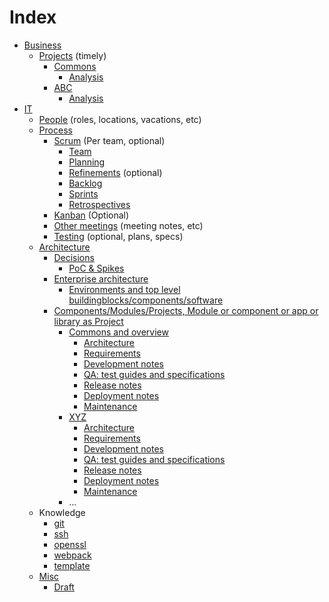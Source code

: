 # Index

* [Business](empty.html)
    * [Projects](empty.html) (timely)
        * [Commons](empty.html)
            * [Analysis](business/projects/commons/analysis.html)
        * [ABC](empty.html)
            * [Analysis](business/projects/ABC/analysis.html)
* [IT](empty.html)
    * [People](it/people.html) (roles, locations, vacations, etc)
    * [Process](empty.html)
        * [Scrum](it/process/scrum/index.html) (Per team, optional)
            * [Team](it/process/scrum/team.html)
            * [Planning](it/process/scrum/planning.html)
            * [Refinements](it/process/scrum/refinements.html) (optional)
            * [Backlog](it/process/scrum/backlog.html)
            * [Sprints](it/process/scrum/sprints.html)
            * [Retrospectives](it/process/scrum/retrospectives.html)
        * [Kanban](it/process/kanban/index.html) (Optional)
        * [Other meetings](it/process/othermeetings.html) (meeting notes, etc)
        * [Testing](it/process/testing.html) (optional, plans, specs)
    * [Architecture](architecture.html)
        * [Decisions](empty.html)
            * [PoC & Spikes](empty.html)
        * [Enterprise architecture](empty.html)
            * [Environments and top level buildingblocks/components/software](empty.html)
        * [Components/Modules/Projects, Module or component or app or library as Project](empty.html)
            * [Commons and overview](empty.html)
                * [Architecture](empty.html)
                * [Requirements](empty.html)
                * [Development notes](empty.html)
                * [QA: test guides and specifications](empty.html)
                * [Release notes](empty.html)
                * [Deployment notes](empty.html)
                * [Maintenance](empty.html)
            * [XYZ](empty.html)
                * [Architecture](empty.html)
                * [Requirements](empty.html)
                * [Development notes](empty.html)
                * [QA: test guides and specifications](empty.html)
                * [Release notes](empty.html)
                * [Deployment notes](empty.html)
                * [Maintenance](empty.html)
            * ...
    * Knowledge
        * [git](git.html)
        * [ssh](ssh.html)
        * [openssl](openssl.html)
        * [webpack](webpack.html)
        * [template](template.html)
    * [Misc](empty.html)
        * [Draft](draft.html)